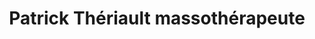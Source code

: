 ---
title: "Patrick Thériault massothérapeute"
url: /montreal/patrick-theriault-massotherapeute/
shop: Allgemein
---